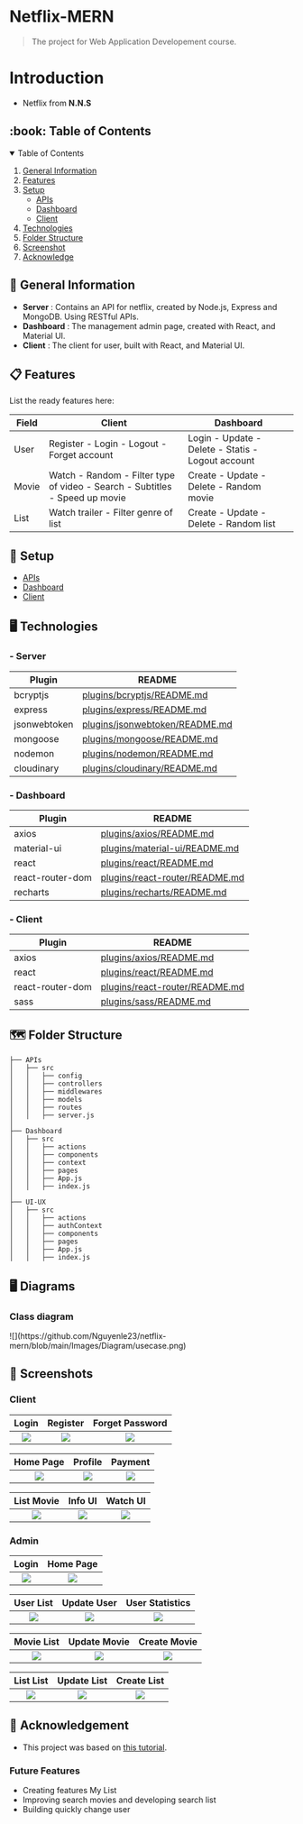 # Netflix-MERN
> The project for Web Application Developement course.
<!-- > Live demo [_here_](https://www.example.com). -->

# Introduction
- Netflix from <strong>N.N.S</strong>

<h2 id="table-of-contents"> :book: Table of Contents</h2>
<details open="open">
  <summary>Table of Contents</summary>
  <ol>
    <li><a href="#general-information">General Information</a></li>
    <li><a href="#features">Features</a></li>
    <li>
      <a href="#setup">Setup</a>
       <ul>
        <li><a href="https://github.com/Nguyenle23/netflix-mern/tree/main/APIs">APIs</a></li>
        <li><a href="https://github.com/Nguyenle23/netflix-mern/tree/main/Dashboard">Dashboard</a></li>
        <li><a href="https://github.com/Nguyenle23/netflix-mern/tree/main/UI-UX">Client</a></li>
       </ul>
    </li>
    <li><a href="#technologies">Technologies</a></li>
    <li><a href="#folder-structure">Folder Structure</a></li>
    <li><a href="#screenshot">Screenshot</a></li>
    <li><a href="#acknowledge">Acknowledge</a></li>
  </ol>
</details>

<h2 id="general-information"> 🧮 General Information</h2>

- **Server** : Contains an API for netflix, created by Node.js, Express and MongoDB. Using RESTful APIs.
- **Dashboard** : The management admin page, created with React, and Material UI.
- **Client** : The client for user, built with React, and Material UI.

<h2 id="features"> 📋 Features</h2>

List the ready features here:

| Field | Client | Dashboard | 
| ----- | ----- | --------- | 
| User  | Register - Login - Logout - Forget account | Login - Update - Delete - Statis - Logout account |
| Movie | Watch - Random - Filter type of video - Search - Subtitles - Speed up movie | Create - Update - Delete - Random movie |
| List  | Watch trailer - Filter genre of list | Create - Update - Delete - Random list |

<h2 id="setup"> 🧰 Setup</h2>

  <ul>
    <li><a href="https://github.com/Nguyenle23/netflix-mern/tree/main/APIs">APIs</a></li>
    <li><a href="https://github.com/Nguyenle23/netflix-mern/tree/main/Dashboard">Dashboard</a></li>
    <li><a href="https://github.com/Nguyenle23/netflix-mern/tree/main/UI-UX">Client</a></li>
  </ul>

<h2 id="technologies"> 🖥️ Technologies</h2>

### - Server
| Plugin | README |
| ------ | ------ |
| bcryptjs | [plugins/bcryptjs/README.md](https://github.com/dcodeIO/bcrypt.js/blob/master/README.md) |
| express | [plugins/express/README.md](https://github.com/expressjs/express/blob/master/Readme.md) |
| jsonwebtoken | [plugins/jsonwebtoken/README.md](https://github.com/auth0/node-jsonwebtoken/blob/master/README.md) |
| mongoose | [plugins/mongoose/README.md](https://github.com/Automattic/mongoose/blob/master/README.md) |
| nodemon | [plugins/nodemon/README.md](https://github.com/remy/nodemon/blob/master/README.md) |
| cloudinary | [plugins/cloudinary/README.md](https://github.com/cloudinary) |

### - Dashboard 

| Plugin | README |
| ------ | ------ |
| axios | [plugins/axios/README.md](https://github.com/axios/axios/blob/master/README.md) |
| material-ui | [plugins/material-ui/README.md](https://github.com/mui-org/material-ui/blob/next/README.md) |
| react | [plugins/react/README.md](https://github.com/facebook/react/blob/master/README.md) |
| react-router-dom | [plugins/react-router/README.md](https://github.com/ReactTraining/react-router/blob/master/README.md) |
| recharts | [plugins/recharts/README.md](https://github.com/recharts/recharts/blob/master/README.md) |

### - Client

| Plugin | README |
| ------ | ------ |
| axios | [plugins/axios/README.md](https://github.com/axios/axios/blob/master/README.md) |
| react | [plugins/react/README.md](https://github.com/facebook/react/blob/master/README.md) |
| react-router-dom | [plugins/react-router/README.md](https://github.com/ReactTraining/react-router/blob/master/README.md) |
| sass | [plugins/sass/README.md](https://github.com/sass/sass/blob/main/README.md) |

<!-- FOLDER STRUCTURE -->
<h2 id="folder-structure"> 🗺️ Folder Structure</h2>
   
    ├── APIs
    │   ├── src
    │   │   ├── config
    │   │   ├── controllers
    │   │   ├── middlewares
    │   │   ├── models
    │   │   ├── routes
    │   │   ├── server.js
    │   
    ├── Dashboard
    │   ├── src
    │   │   ├── actions
    │   │   ├── components
    │   │   ├── context
    │   │   ├── pages
    │   │   ├── App.js
    │   │   ├── index.js
    │   
    ├── UI-UX
    │   ├── src
    │   │   ├── actions
    │   │   ├── authContext
    │   │   ├── components
    │   │   ├── pages
    │   │   ├── App.js
    │   │   ├── index.js
<h2 id="diagram"> 🖥 Diagrams </h2>

<h3> Class diagram </h3> 
![](https://github.com/Nguyenle23/netflix-mern/blob/main/Images/Diagram/usecase.png)

<h2 id="screenshot"> 📸 Screenshots </h2>

### Client
|                                        Login                                        |                                        Register                                |                                        Forget Password                                        |
| :--------------------------------------------------------------------------------: | :------------------------------------------------------------------------------------: | :-----------------------------------------------------------------------------------: |
| ![](https://github.com/Nguyenle23/netflix-mern/blob/main/Images/Client/login.png) | ![](https://github.com/Nguyenle23/netflix-mern/blob/main/Images/Client/register.png) | ![](https://github.com/Nguyenle23/netflix-mern/blob/main/Images/Client/forgetPass.png) |

|                                        Home Page                                        |                                        Profile                                |                                        Payment                                        |
| :--------------------------------------------------------------------------------: | :------------------------------------------------------------------------------------: | :-----------------------------------------------------------------------------------: |
| ![](https://github.com/Nguyenle23/netflix-mern/blob/main/Images/Client/home.png) | ![](https://github.com/Nguyenle23/netflix-mern/blob/main/Images/Client/profile.png) | ![](https://github.com/Nguyenle23/netflix-mern/blob/main/Images/Client/paid.png) |

|                                        List Movie                                        |                                        Info UI                                |                                        Watch UI                                        |
| :--------------------------------------------------------------------------------: | :------------------------------------------------------------------------------------: | :-----------------------------------------------------------------------------------: |
| ![](https://github.com/Nguyenle23/netflix-mern/blob/main/Images/Client/listMovie.png) | ![](https://github.com/Nguyenle23/netflix-mern/blob/main/Images/Client/infoUI.png) | ![](https://github.com/Nguyenle23/netflix-mern/blob/main/Images/Client/watchUI.png) |

### Admin
|                                        Login                                        |                                        Home Page                              |
| :--------------------------------------------------------------------------------: | :------------------------------------------------------------------------------------: |
| ![](https://github.com/Nguyenle23/netflix-mern/blob/main/Images/Admin/login.png) | ![](https://github.com/Nguyenle23/netflix-mern/blob/main/Images/Admin/home.png) | 

|                                        User List                                        |                                        Update User                                |                                        User Statistics                                        |
| :--------------------------------------------------------------------------------: | :------------------------------------------------------------------------------------: | :-----------------------------------------------------------------------------------: |
| ![](https://github.com/Nguyenle23/netflix-mern/blob/main/Images/Admin/userList.png) | ![](https://github.com/Nguyenle23/netflix-mern/blob/main/Images/Admin/userEdit.png) | ![](https://github.com/Nguyenle23/netflix-mern/blob/main/Images/Admin/statisticUser.png) |

|                                        Movie List                                        |                                        Update Movie                                |                                        Create Movie                                        |
| :--------------------------------------------------------------------------------: | :------------------------------------------------------------------------------------: | :-----------------------------------------------------------------------------------: |
| ![](https://github.com/Nguyenle23/netflix-mern/blob/main/Images/Admin/movieList.png) | ![](https://github.com/Nguyenle23/netflix-mern/blob/main/Images/Admin/movieEdit.png) | ![](https://github.com/Nguyenle23/netflix-mern/blob/main/Images/Admin/createMovie.png) |

|                                        List List                                        |                                        Update List                                |                                        Create List                                        |
| :--------------------------------------------------------------------------------: | :------------------------------------------------------------------------------------: | :-----------------------------------------------------------------------------------: |
| ![](https://github.com/Nguyenle23/netflix-mern/blob/main/Images/Admin/listList.png) | ![](https://github.com/Nguyenle23/netflix-mern/blob/main/Images/Admin/listEdit.png) | ![](https://github.com/Nguyenle23/netflix-mern/blob/main/Images/Admin/createList.png) |

<h2 id="acknowledge"> 💼 Acknowledgement </h2>

- This project was based on [this tutorial](https://www.youtube.com/watch?v=tsNswx0nRKM&t=9099s&ab_channel=LamaDev).
### Future Features
- Creating features My List
- Improving search movies and developing search list 
- Building quickly change user
